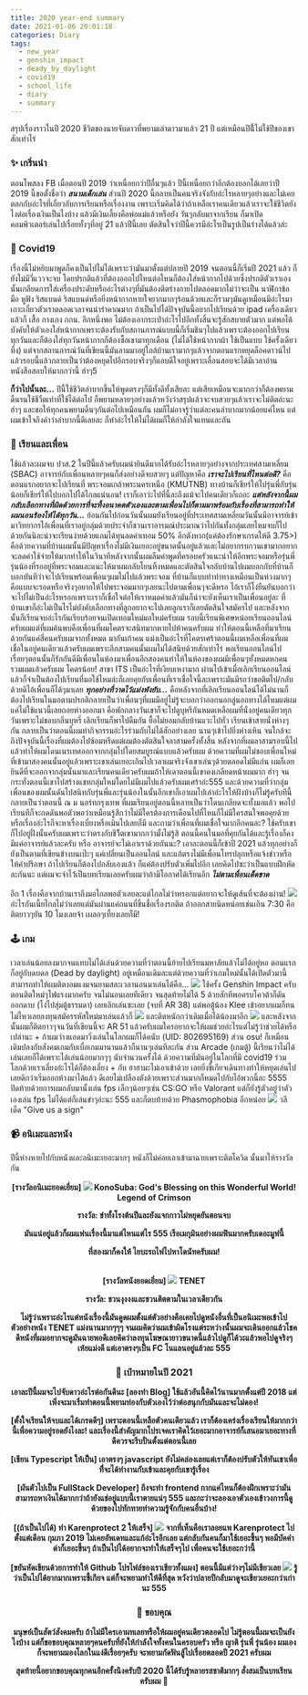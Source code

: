 ```yaml
---
title: 2020 year-end summary
date: 2021-01-06 20:01:18
categories: Diary
tags: 
  - new_year
  - genshin_impact
  - deady_by_daylight
  - covid19
  - school_life
  - diary
  - summary
---
```

สรุปเรื่องราวในปี 2020 ชีวิตของนายจับดาวที่พยามเล่าดาวมาแล้ว 21 ปี แต่เหมือนปีนี้้ไม่ใช้ปีของเขาสักเท่าไร่<!--more-->
### ✨ เกริ่นนํา
ตอนโพสลง FB เมื่อตอนปี 2019 ว่าเหนื่อยกว่าปีอื่นๆแล้ว ปีนี้เหนื่อยกว่าอีกต้องบอกได้เลยว่าปี 2019 
นี้ขอตั้งชื่อว่า **___สนามเด็กเล่น___** ส่วนปี 2020 นี้กลายเป็นคนจริงจังกับอ่ะไรหลายๆอย่างและไม่เคยตลกกับอ่ะไรที่เกี่ยวกับการเรียนหรือเรื่องงาน เพราะเริ่มคิดได้ว่าถ้าเหลือเราคนเดียวแล้วเราจะใช้ชีวิตยังไงต่อเรื่องเงินเป็นไงบ้าง 
แล้วมีเงินเลี้ยงคือพ่อแม่แล้วหรือยัง วันๆกลับมาจากเรียน ก็มาเปิดคอมพิวเตอร์เล่นไปเรื่อยทั้งๆที่อยู่ 21 แล้วปีนี้เลย
ตัตสินใจว่าปีนี้ควรมีอ่ะไรเป็นรูปเป็นร่างได้แล้วล่ะ
### 🦠 Covid19
เรื่องนี้ไม่หยิบมาพูดก็คงเป็นไปไม่ได้เพราะว่ามันมาตั้งแต่ปลายปี 2019 
จนตอนนี้ก็เริ่มปี 2021 แล้ว ก็ยังไม่มีวี่แววจะจบ
โดยปรกติแล้วที่ต้องออกไปไหนต่อไหนก็ต้องใส่หน้ากากไปด้วยซึ่งปรกติตัวเราเองนั้นเกลียดการใส่เครื่องประดับหรืออ่ะไรต่างๆที่มันต้องติตร่างกายไปตลอดมากไม่ว่าจะเป็น นาฬิกาข้อมือ หูฟัง ริสแบนด์ ริสแบนด์หรือยิ่งหน้ากากหายใจยากมากๆร้อนด้วยและก็รวมๆมันดูเหมือนมีอ่ะไรมาเกาะเกี่ยวตัวเราตลอดเวลาจนน่ารำคาณมาก 
ถ้าเป็นไปได้ปัจจุบันนี้อยากไปเรียนด้วย ipad เครื่องเดียวแล้วก็ เสื้อ กางเกง กกน. อีกหนึ่งพอ ไม่ต้องเอากระเป๋าอ่ะไรไปอีกทั้งสิ้นจะรู้สักสบายตัวมาก แต่พอได้บังคับให้ตัวเองใส่หน้ากากเพราะต้องรับกับสถานการณ์แบบนี้ก็เริ่มชินๆไปแล้วเพราะต้องออกไปเรียนทุกวันและก็ต้องใส่ทุกวันหน้ากากก็ต้องซื้อเขามาทุกเดือน 
(ไม่ได้ใช้หน้ากากผ้า ใช้เป็นแบบ ใช้ครั้งเดียวทิ้ง) 
แต่จากสถานการณ์วันที่เขียนนี้มันลามมาอยู่ใกล้บ้านเรามากๆแล้วจากตอนแรกหยุดล็อคดาวน์ไปแล้วรอบนี้แล้วกลายเป็นว่าต้องหยุดไปอีกรอบจริงๆก็แอบดีใจอยู่เพราะเลื่อนสอบจะได้มีเวลาอ่านหนังสือสอบให้มากกว่านี้ ฮ่าๆ5

**ก็ว่าไปนั้นละ...**
ปีนี้ใช้ชีวิตลำบากขึ้นให้พูดตรงๆก็มีทั้งดีทั้งเสียละ แต่เสียเหมือนจะมากกว่าก็ต้องพยามดิ้นรนใช้ชีวืตเท่าที่ใช้ได้ต่อไป ก็พยามหลายๆอย่างแล้วหวังว่าสรุปแล้วจะจบสวยๆแล้วเราจะไม่ติตอ่ะนะ ฮ่าๆ 
และขอให้ทุกคนพยามดิ้นๆกันต่อไปเหมือนกัน ผมก็ไม่อาจรู้ว่าแต่ละคนลำบากมากน้อยแค่ไหน 
แต่ผมเข้าใจถึงคำว่าลำบากนี้ดีเลยละ ก็ทำอ่ะไรให้ไม่ได้ผมก็ให้กำลังใจแทนและกัน
### 🎒 เรียนและเพื่อน
ใช้แล้วละผมจบ ปวส.2 ในปีนี้แล้วครับผมน่ายินดีมากได้รับอ่ะไรหลายๆอย่างจากประเทศสามเหลี่ยม (SBAC) อาจารย์กับเพื่อนหลายๆคนก็ส่งอย่างดีจบสวยๆ แต่ปัญหาคือ ___เราจะไปเรียนที่ไหนต่อดี?___
คือตอนแรกอยากจะไปเรียนที่ พระจอมเกล้าพระนครเหนือ (KMUTNB) ทางบ้านก็เชียร์ให้ไปรุ่นพี่กับรุ่นน้อยก็เชียร์ให้ไปบอกไปได้ไกลแน่นอน! เราก็เอาว่ะไปที่นี้ละถึงแม้จะไปคนเดียวก็เถอะ
___แต่หลังจากนี้ผมกลับเลือกทางที่ผิดด้วยการที่จะทิ้งอนาคตตัวเองและตามเพื่อนไปก็ตามมาพร้อมกับเรื่องที่สามารถทำให้ผมนอนร้องไห้ได้ทุกวัน...___
ย้อนกันไปก่อนวันนั้นผมยังเรียนอยู่ที่ประเทศสามเหลี่ยมวันนั้นมีอาจารย์เข้ามาวิทยากรไอ้เพื่อนที่เราอยู่กลุ่มด้วยประจำก็ชวนเราอารมณ์ประมาณว่าไปกันทั้งกลุ่มเลยไหมจบก็ไปด้วยกันนิละน่าจะเรียนง่ายด้วยแถมได้ทุนลดค่าเทอม 50% อีกตังหาก(แค่ต้องรักษาเกรดให้ดี 3.75>) คือด้วยความที่บ้านผมนั้นมีปัญหาเรื่องไม่มีเงินเยอะอยู่ขนาดนั้นอยู่แล้วและไม่อยากรบกวนเขามากอยากจะลดค่าใช้จ่ายให้มากทำให้ในวินาทีหลังจากนั้นผมลืมคำพูดที่ครอบครัวแนะนำให้อีกพระจอมหรือรุ่นพี่รุ่นน้องที่รออยู่ที่พระจอมและแนะให้มาผมกลับโยนทิ้งหมดและตัตสินใจกลับบ้านไปผมบอกกับที่บ้านก็บอกทันทีว่าจะไปเรียนพร้อมเพื่อนๆผมไม่ไปแล้วพระจอม ที่บ้านก็แบบทำท่าทางเหมือนเป็นห่วงมากๆคือแบบจะรอดหรือจริงๆอยากให้ไปพระจอมมากๆเลยนะไปตามเพื่อนๆจะดีหรอ ไอ้เราก็โง่ยืนยันบอกว่าจะไปไม่เป็นอ่ะไรหรอกเพราะเราก็เชื่อใจต่อให้เราหมดค่าแล้วมันก็น่าจะยังเห็นเราเป็นเพื่อนอยู่ละ ที่บ้านเขาก็อ่ะไม่เป็นไรไม่บังคับเลือกทางที่ลูกอยากจะไปเลยลูกเราก็เลยตัตสินใจสมัครไป
และหลังจากนั้นก็เรียนจบอ่ะไรกันเรียบร้อยจนเปิดเทอมใหม่มอใหม่ครับผม 
รอบนี้เรียนพิเศษหน่อยเรียนออนไลน์ครับผมแต่ที่ผมค้นพบคือเพื่อนที่ผมโคตรจะสนิทมากหายไปห้าคนครับผม
ทำให้ตอนนี้เหลือที่มาเรียนด้วยกันแค่สี่คนครับผมจากทั้งหมด มากันเก้าคน แม่งเป็นอ่ะไรที่โคตรเศร้าตอนนี้ผมเหลือเพื่อนที่ผมเชื่อในอยู่คนเดียวแล้วครับผมเพราะอีกสามคนนั้นผมไม่ได้สนิทด้วยสักเท่าไร่
พอเรียนออนไลน์ไปเรื่อยๆตอนนั้นก็รักกันดีมีเพื่อนในห้องมาเพื่อนอีกสองคนทำให้ในห้องของผมมีเพื่อนๆทั้งหมดหกคนรวมผมแล้วครับผม โคตรน้อย! สาขา ITS เป็นอ่ะไรที่เงียบเหงามาก
ผ่านไปเข้าเมื่อเลิกเรียนออนไลน์แล้วก็จำเป็นต้องไปเรียนที่มอใช้ไหมล่ะก็เลยคุยกับเพื่อนที่เราเชื่อใจนี้ละเพราะมันมีรถว่าขอติตไป/กลับด้วยดิไอ้เพื่อนก็ได้ๆมาเลย
___ทุกอย่างที่วาดไว้แม่งพังยับ...___
คือหลังจากที่เลิกเรียนออนไลน์ได้ไม่นานก็ต้องไปเรียนในมอตามปรกติกลายเป็นว่าเพื่อนๆที่ผมมีอยู่ไม่รู้จะบอกว่าออกนอกลู่นอกทางได้ไหมแต่ผมแค่ไม่ใช้แนวนี้เลยถอยห่างออกมา
คือพักกลางวันเขาก็จะไปดูบุหรีกันหมดเหลือผมที่นั่งอยู่คนเดียวทุกวันเพราะไม่ชอบกลิ่นบุหรี่
เลิกเรียนก็พาไปดืมกัน
ยื้อไม่ยอมกลับบ้านแวะไปทั่ว
เรียนเข้าสายนั่งห่างๆกัน
กลายเป็นว่าตอนนี้ผมทำกิจกรรมอ่ะไรร่วมกับไม่ได้สักอย่างเลย นานๆเข้าไปยิ่งห่างเหิน
จนใกล้จะถึงปัจจุบันนี้เรื่องที่ผมต้องไปซ้อมหรีดแต่ผมต้องตัตสินใจลาสามครั้งทั้งสิ้น
หลังจากที่ผมลาสามรอบนี้ไปแล้วทำให้ผมโดนเนรเทศออกจากกลุ่มไปโดยสมบูรณ์แบบแล้วครับผม
ด้วยความที่ผมไม่ชอบเพื่อนใหม่ที่เข้ามาสองคนนั้นอยู่แล้วเพราะเขาเล่นเยอะเกินไปเวลาผมจริงจังเขาเล่นๆด้วยตลอดไม่มีแก่น
ผมก็เลยยินดีที่จะออกจากลุ่มนั้นมาและเรียนคนเดียวครับผมถ้าให้เดาตอนนี้เขาคงเกลียดหน้าผมมาก ฮ่าๆ จนกระทั่งตอนนี้เขาไปสร้างแชทกลุ่มใหม่โดยไม่มีผมไปแล้วครับผมเศร้าอ่ะ555
และด้วยความที่ว่ากลุ่มเพื่อนของผมนั้นดันไปสนิทกับรุ่นพี่และรุ่นน้องในนั้นอีกเขาก็เอาผมไปเล่าอ่ะไรให้ฝังบ้างก็ไม่รู้ครับทีนี้กลายเป็นว่าตอนนี้ ณ ม นอร์ทกรุงเทพ ที่ผมเรียนอยู่ตอนนี้หลายเป็นว่าโดนเกลียดจะทั้งมอแล้ว พอไปเรียนทีก็จะกดดันพอตัวพอว่าเหมือนรู้สึกว่าไม่มีใครต้องการเดือนไปที่ไหนก็ไม่มีใครสนใจพอคุยด้วยหรือเรื่องอ่ะไรก็จะหาเรื่องเบี่ยงหรือเมินไปเลยก็มี
และถามว่าเพื่อนที่ผมเชื่อใจมากอีกคนละ? ใช้ครับเขาก็ไปอยู่ฝั่งนั้นครับผมเพราะว่าตรงกับชีวิืตเขามากกว่ามั้งไม่รู้สิ
ตอนนี้คนในมอที่คุยกันได้และรู้เรื่องก็คงมีแค่อาจารย์แล้วละครับ หรือ อาจารย์จะไม่เอาเราด้วยกันนะ?
เอาละตอนนี้ก็เข้าปี 2021 แล้วทุกอย่างก็ยังเป็นตามที่เขียนข้างบนเป๊ะๆ แค่เปลี่ยนเป็นออนไลน์ และแก้ตรงไม่มีเพื่อนโทรปลุกหรือแจ้งข่าวหรือให้คำปรึกษา ถ้าไปเรียนก็ต้องไปกลับเองแล้ว
ก็แค่ต้องปรับตัวเพิ่มไปอีก เลยคิดไปซะว่าเป็นแบบฝึกหัดละกันนะ 
แต่ผมจะจำไว่้เป็นบทเรียนเลยครับผมว่าถ้ามีโอกาศได้เรียนอีก **___ไม่ตามเพื่อนเด็ดขาด___**

อีก 1 เรื่องคือจากบ้านเราถึงมอไกลพอตัวเลยละแต่ไกลไม่ว่าหรอกแต่อยากจะให้ดูเส้นที่จะต้องผ่าน!
![](/images/Screen-Shot-2564-01-06-at-20.48.35.png)
อ่ะไรกันเนี้ยไกลไม่ว่าเลยแต่มันผ่านแค่ถนนที่ขึ้นชื่อเรื่องรถติต ถ้าออกสายนิดหน่อยเช่นเกิน 7:30 คือติตยาวๆยัน 10 โมงเลยจ้า เผลอๆเที้ยงเลยก็มี!

### 🕹️ เกม
เวลาเล่นน้อยลงมากจนแทบไม่ได้เล่นด้วยความที่ว่าตอนนี้ย้ายไปเรียนมหาลัยแล้วไม่ได้อยู่หอ
ตอนแรกก็อยู่กับดบดล (Dead by daylight) อยู่เหมือนเดิมละแต่ด้วยความที่ว่าเกมใหม่นั้นได้เปิดตัวมานี้สามารถทำให้ผมติตงอมแงมจนยามสละเวลานอนมาเล่นได้คือ...
![](/images/131391275_1542918432764944_7617891288644500769_n.png)
ใช้ครั้ง Genshin Impact ครับตอนติตใหม่ๆไฟแรงมากครับ จนไม่นอนเลยทีเดียว
จนสุดท้ายไม่ได้ 5 ด้วยสักทีพอครบโควต้าก็ดันออกดาบ (โง่ไปสุ่มตู้ธรรมดา) เลยเลิกเล่นซะเลย (จบที่ AR 38)
แต่พอตู้น้อง Klee เข้าอยากผมก็ทนไม่ไหวเลยลงทุนสมัครรหัสใหม่มาเล่นแล้วก็
![](/images/122431654_3347092882078600_3773520967084449276_o.png)
และติตหนักกว่าเดิมเมื่อได้น้องมาอีก
![](/images/127011626_3434665696654651_6856681359290668123_o.png)
และหลังจากนั้นผมก็ติตยาวๆจนวันที่เขียนนี้จะ AR 51 แล้วครับผมใครอยากจะให้ผมช่วยอ่ะไรแต่ไม่รู้ว่าช่วยได้หรือเปล่านะ + ถ้าผมว่างแอดมาวิ่งเล่นในโลกผมก็ได้คนับ
(UID: 802695169)
ส่วน osu! ก็เหมือนเดิมปลงกับสังคมเกมกับเบื่อเกมมานานแล้วก็นานๆเล่นทีละกัน
ส่วน Arcade (เกมตู้) นี้เรียนว่าไม่ได้เล่นเลยก็ได้เพราะได้เล่นน้อยมากๆๆ นับจำนวนครั้งได้ ด้วยความที่มันอยู่ในโลกที่มี covid19 ร่วมโลกด้วยเราเลี่ยงอ่ะไรได้ก็ต้องเลี่ยง + กับ ฮาฮามะไม่เอาเข้าด้วย เลยยิ่งขี้เกียจเดินทางทำให้หยุดเล่นไปเลยดิกว่าเริ่มออกห้างมาได้แล้ว ดีเลยไม่เปลืองตังด้วยเพราะส่วนมากก็หมดไปกับไอ้พวกนี้ละ 5555
ปิดท้ายด้วยการผมกลับมานั้งเล่น fps เล็กๆน้อยๆเช่น CS:GO หรือ Valorant แต่ก็ยังรู้ตัวอยู่ว่าตัวเองเล่น fps ไม่ได้แต่ก็เล่นขำๆอ่ะนะ 555 และก็ตบท้ายด้วย Phasmophobia อีกหน่อย
![](/images/phasmophobia_6114071.png)
วลีเด็ด "Give us a sign"
### 📹  อนิเมะและหนัง
ปีนี้ห่างหายไปกับหนังและอนิเมะเยอะมากๆ หนังก็ไม่ค่อยเอาเข้ามาฉายเพราะติตโควิด
นั้นมาให้รางวัลกัน
<html>
<div align="center" style="text-align: center">
  <b>[รางวัลอนิเมะยอดเยี่ยม]<b>
  <img src="/images/191115070015382.webp" style="hight: auto; max-width: 150px;">
  <b>KonoSuba: God's Blessing on this Wonderful World! Legend of Crimson</b><br>
  <p>รางวัล: ขำทั้งโรงต้นปีและยังแจกกาวไม่หยุดยันตอนจบ<div>
  <p>มันแน่อยู่แล้วก็ผมแฟนเรื่องนี้มาแต่ไหนแต่ไร 555 เรือเมกุมินอย่างผมฟินมากครับเดอะมูฟนี้</p>
  <p>ที่สองมาก็คงให้ ไยบะรถไฟไปหาโดนัทครับผม!</p>
  <br>
  <b>[รางวัลหนังยอดเยี่ยม]<b>
  <img src="/images/Tenet_movie_poster.webp" style="hight: auto; max-width: 150px;">
  <b>TENET</b><br>
  <p>รางวัล: ชวนงุงงงและชวนติตตามในเวลาเดียวกัน<div>
  <p>ไม่รู้ว่าเพราะอ่ะไรแต่หนังเรื่องนี้มันดูดผมตั้งแต่ตัวอย่างคือเคยไปดูหนังอื่นที่เป็นอนิเมะพอเข้าไปตัวอย่างหนัง TENET แม่งนานมากๆๆๆ จนผมคิดว่าผมเข้าผิดโรงแต่ระหว่างนั้นผมจะเดินออกแล้วโชคดีหนังที่ผมอยากจะดูมันฉายพอดีเลยคิดว่าลงทุนโฆษณายาวขนาดนี้แล้วไปดูก็ได้วะแล้วพอไปดูจริงๆเห้ยแม่งดี แต่เอาตรงๆเป็น FC โนแลนอยู่แล้วละ 555</p>
</div>
</html>

### 🌠  เป๋าหมายในปี 2021
เอาละปีนี้ผมจะไปจับดาวอ่ะไรต่อกันดีนะ
**[ลองทำ Blog]**
ใช้แล้วอันนี้คิดไว้นานมากตั้งแต่ปี 2018 แต่เพิ่งจะมาเริ่มทำตอนนี้พยามท่องกับตัวเองไว้ว่าต่อสนุกกับมันและจะไม่ดอง!

**[ตั้งใจเรียนให้จบและได้เกรดดีๆ]**
เพราะตอนนี้เหลือตัวคนเดียวแล้ว เราก็ต้องเคร่งเรื่องเรียนให้มากกว่านี้เพื่อความอยู่รอดยังไงละ!
และเรื่องนี้สำคัญมากโปรเจคเราคิดไว้เยอะมากอาจารย์ก็เสนอมาเยอะทางที่ดีควรจะรีบปั่นตั้งแต่ตอนนี้เลย

**[เขียน Typescript ให้เป็น]**
เอาตรงๆ javascript ยังไม่คล่องเลยแต่เราก็ต้องปรับตัวให้ทันเขาเพื่อทีี่จะได้ทำงานกับเข้าและคุยกับเขารู้เรื่อง

**[ผันตัวไปเป็น FullStack Developer]**
ถึงจะทำ frontend กากแค่ไหนก็ต้องฝึกเพราะว่ามันสามารถหาเงินได้มากกว่าถ้ายังแช่อยู่แบบนี้เราตายแน่ๆ 555
และกะว่าจะลองเอาตัวเองเข้าวงการนี้ดูด้วยของไปทักทายทำความรู้จักกับคนอื่นบ้าง!

**[(ถ้าเป็นไปได้) ทำ Karenprotect 2 ให้เสร็จ]**
![](/images/135797736_3533741860080367_3143478681867240547_o.png)
จากที่เห็นคือเราลอยแพ Karenprotect ไปตั้งแต่เดือน กุมภา 2019 ไม่เคยอัพเดทและแก้อ่ะไรอีกเลย
แต่กลับกันคนก็มาใช้เยอะขึ้นๆ พอมีบัคคำด่าก็เยอะขึ้นๆ ถ้าเป็นไปได้อยากจะทำให้เสร็จๆไป เพื่อคนจะใช้เยอะกว่านี้


**[ขยันหัดเขียนด้วยการทำให้ Github โปรไฟล์ของเราเขียวทั้งแผง]**
ตอนนี้มีแต่ว่างๆไม่มีเขียวเลย
![](/images/Screen-Shot-2564-01-06-at-22.25.44.png)
รู้ว่าเป็นไปได้ยากมากเพราะขี้เกียจ แต่ก็จะพยามทำให้ดีที่สุด หวังว่าปลายปีกลับมาดูจะเขียวเยอะกว่าเก่านะ 555
### 🎉 ขอบคุณ
มนุษย์เป็นสัตว์สังคมครับ ถ้าไม่มีใครเอาผทเลยหรือให้ผมอยู่คนเดียวตลอดไป ไม่รู้ตอนนี้ผมจะเป็นยังไงบ้าง
แต่ก็ขอขอบคุณหลายๆคนครับที่ยังให้กำลังใจทั้งคนในครอบครัว หรือ ญาติ รุ่นพี่ รุ่นน้อง ผมเองก็จะพยามมองโลกในแง่ดีเรื่อยๆครับ
จะพยามกัดฟันสู้ไปเรื่อยตลอดปี 2021 ครับผม

**สุดท้ายนี้อยากขอบคุณทุกคนอีกครั้งนึงครับปี 2020 นี้ได้รับรู้หลายรสชาติมากๆ สั่งสมเป็นบทเรียนครับผม 🙏**